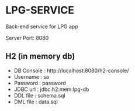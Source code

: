 # LPG-SERVICE
Back-end service for LPG app

Server Port: 8080

## H2 (in memory db)
- DB Console : http://localhost:8080/h2-console/
- Username : sa
- Password : password
- JDBC url : jdbc:h2:mem:lpg-db
- DDL file : schema.sql
- DML file : data.sql
